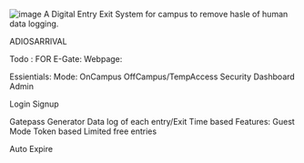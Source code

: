 ![image](https://github.com/Phoenix-1707/Backend/assets/83780410/b5dc466c-c43a-4962-a53c-9f1a79028117)
A Digital Entry Exit System for campus to remove hasle of human data logging.


ADIOSARRIVAL

Todo :
  FOR E-Gate:
  Webpage:
  
  Essientials:
  Mode:
  OnCampus OffCampus/TempAccess Security Dashboard Admin
  
  Login	Signup
  
  Gatepass Generator
  Data log of each entry/Exit
  Time based
  Features:	
  Guest Mode
  Token based
  Limited free entries
  
  Auto Expire
